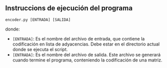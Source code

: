 ## Instruccions de ejecución del programa

```
encoder.py [ENTRADA] [SALIDA]
```

donde:
- `[ENTRADA]`: Es el nombre del archivo de entrada, que contiene la codificación en lista de adyacencias. Debe estar en el directorio actual donde se ejecuta el script.
- `[ENTRADA]`: Es el nombre del archivo de salida. Este archivo se generará cuando termine el programa, conteniendo la codificación de una matriz.
